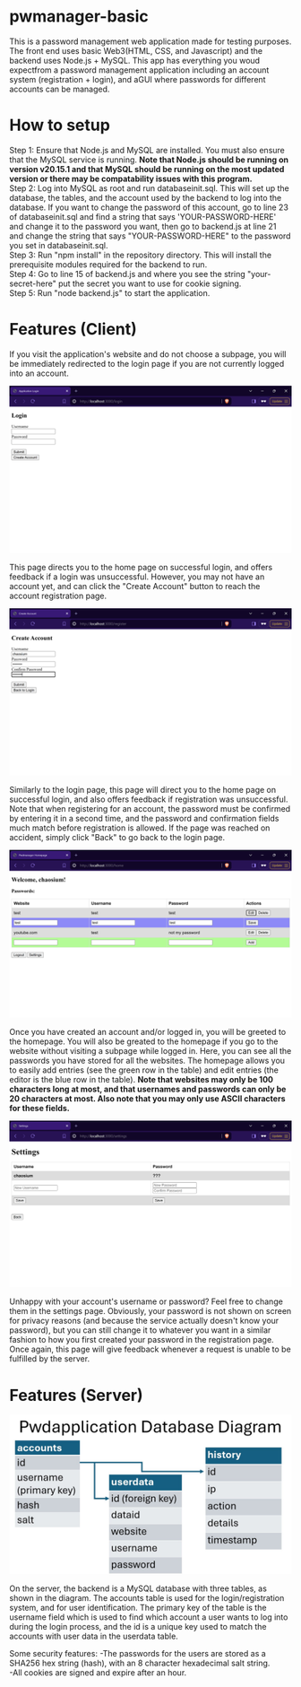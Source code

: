 # pwmanager-basic
This is a password management web application made for testing purposes. The front end uses basic Web3(HTML, CSS, and Javascript) and the backend uses Node.js + MySQL. This app has everything you woud expectfrom a password management application including an account system (registration + login), and aGUI where passwords for different accounts can be managed.

# How to setup
Step 1: Ensure that Node.js and MySQL are installed. You must also ensure that the MySQL service is running. <b>Note that Node.js should be running on version v20.15.1 and that MySQL should be running on the most updated version or there may be compatability issues with this program.</b> <br>
Step 2: Log into MySQL as root and run databaseinit.sql. This will set up the database, the tables, and the account used by the backend to log into the database. If you want to change the password of this account, go to line 23 of databaseinit.sql and find a string that says 'YOUR-PASSWORD-HERE' and change it to the password you want, then go to backend.js at line 21 and change the string that says "YOUR-PASSWORD-HERE" to the password you set in databaseinit.sql. <br>
Step 3: Run "npm install" in the repository directory. This will install the prerequisite modules required for the backend to run. <br>
Step 4: Go to line 15 of backend.js and where you see the string "your-secret-here" put the secret you want to use for cookie signing.<br>
Step 5: Run "node backend.js" to start the application. <br>

# Features (Client)
If you visit the application's website and do not choose a subpage, you will be immediately redirected to the login page if you are not currently logged into an account.

![alt text](./images/login%20page.png)

This page directs you to the home page on successful login, and offers feedback if a login was unsuccessful. However, you may not have an account yet, and can click the "Create Account" button to reach the account registration page.

![alt text](./images/register%20page.png)

Similarly to the login page, this page will direct you to the home page on successful login, and also offers feedback if registration was unsuccessful. Note that when registering for an account, the password must be confirmed by entering it in a second time, and the password and confirmation fields much match before registration is allowed. If the page was reached on accident, simply click "Back" to go back to the login page.

![alt text](./images/home%20page.png)

Once you have created an account and/or logged in, you will be greeted to the homepage. You will also be greated to the homepage if you go to the website without visiting a subpage while logged in. Here, you can see all the passwords you have stored for all the websites. The homepage allows you to easily add entries (see the green row in the table) and edit entries (the editor is the blue row in the table). <b>Note that websites may only be 100 characters long at most, and that usernames and passwords can only be 20 characters at most. Also note that you may only use ASCII characters for these fields.</b>

![alt text](./images/settings%20page.png)

Unhappy with your account's username or password? Feel free to change them in the settings page. Obviously, your password is not shown on screen for privacy reasons (and because the service actually doesn't know your password), but you can still change it to whatever you want in a similar fashion to how you first created your password in the registration page. Once again, this page will give feedback whenever a request is unable to be fulfilled by the server.

# Features (Server)

![alt text](./images/database%20diagram.jpg)

On the server, the backend is a MySQL database with three tables, as shown in the diagram. The accounts table is used for the login/registration system, and for user identification. The primary key of the table is the username field which is used to find which account a user wants to log into during the login process, and the id is a unique key used to match the accounts with user data in the userdata table.

Some security features:
-The passwords for the users are stored as a SHA256 hex string (hash), with an 8 character hexadecimal salt string. <br>
-All cookies are signed and expire after an hour. 
